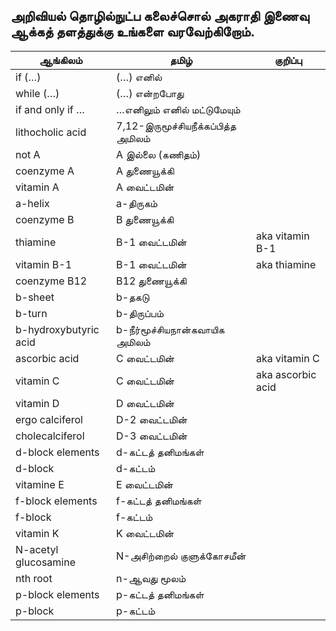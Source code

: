 ## அறிவியல் தொழில்நுட்ப கலைச்சொல் அகராதி இணைவு ஆக்கத் தளத்துக்கு உங்களை வரவேற்கிறோம்.

ஆங்கிலம் | தமிழ் | குறிப்பு
------------ | ------------- | --------------
if (…) | (…) எனில் | 
while (…) | (…) என்றபோது | 
if and only if … | …எனிலும் எனில் மட்டுமேயும் | 
lithocholic acid | 7,12-இருமூச்சியநீக்கப்பித்த அமிலம் | 
not A | A இல்லை (கணிதம்) | 
coenzyme A | A துணையூக்கி | 
vitamin A | A வைட்டமின் | 
a-helix | a-திருகம் | 
coenzyme B | B துணையூக்கி | 
thiamine | B-1 வைட்டமின் | aka vitamin B-1
vitamin B-1 | B-1 வைட்டமின் | aka thiamine
coenzyme B12 | B12 துணையூக்கி | 
b-sheet | b-தகடு | 
b-turn | b-திருப்பம் | 
b-hydroxybutyric acid | b-நீர்மூச்சியநான்கவாயிக அமிலம் | 
ascorbic acid | C வைட்டமின் | aka vitamin C
vitamin C | C வைட்டமின் | aka ascorbic acid
vitamin D | D வைட்டமின் | 
ergo calciferol | D-2 வைட்டமின் | 
cholecalciferol | D-3 வைட்டமின் | 
d-block elements | d-கட்டத் தனிமங்கள் | 
d-block | d-கட்டம் | 
vitamine E | E வைட்டமின் | 
f-block elements | f-கட்டத் தனிமங்கள் | 
f-block | f-கட்டம் | 
vitamin K | K வைட்டமின் | 
N-acetyl glucosamine | N-அசிற்றைல் குளுக்கோசமீன் | 
nth root | n-ஆவது மூலம் | 
p-block elements | p-கட்டத் தனிமங்கள் | 
p-block | p-கட்டம் | 
